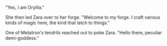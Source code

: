 "Yes, I am Oryllia."

She then led Zara over to her forge. "Welcome to my forge. I craft various kinds of magic here, the kind that latch to things."

One of Metatron's tendrils reached out to poke Zara. "Hello there, peculiar demi-goddess."